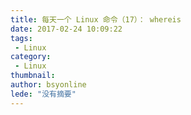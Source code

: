 ```yaml
---
title: 每天一个 Linux 命令（17）： whereis
date: 2017-02-24 10:09:22
tags:
 - Linux
category: 
 - Linux
thumbnail: 
author: bsyonline
lede: "没有摘要"
---
```


